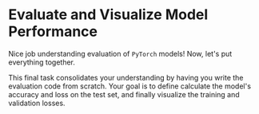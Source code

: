 # Evaluate and Visualize Model Performance

Nice job understanding evaluation of `PyTorch` models! Now, let's put everything together.

This final task consolidates your understanding by having you write the evaluation code from scratch. Your goal is to define calculate the model's accuracy and loss on the test set, and finally visualize the training and validation losses.